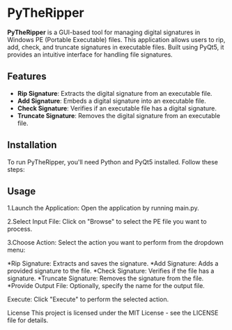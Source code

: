 # PyTheRipper

**PyTheRipper** is a GUI-based tool for managing digital signatures in Windows PE (Portable Executable) files. This application allows users to rip, add, check, and truncate signatures in executable files. Built using PyQt5, it provides an intuitive interface for handling file signatures.

## Features

- **Rip Signature**: Extracts the digital signature from an executable file.
- **Add Signature**: Embeds a digital signature into an executable file.
- **Check Signature**: Verifies if an executable file has a digital signature.
- **Truncate Signature**: Removes the digital signature from an executable file.

## Installation

To run PyTheRipper, you'll need Python and PyQt5 installed. Follow these steps:

## Usage
1.Launch the Application: Open the application by running main.py.

2.Select Input File: Click on "Browse" to select the PE file you want to process.

3.Choose Action: Select the action you want to perform from the dropdown menu:

*Rip Signature: Extracts and saves the signature.
*Add Signature: Adds a provided signature to the file.
*Check Signature: Verifies if the file has a signature.
*Truncate Signature: Removes the signature from the file.
*Provide Output File: Optionally, specify the name for the output file.

Execute: Click "Execute" to perform the selected action.

License
This project is licensed under the MIT License - see the LICENSE file for details.
